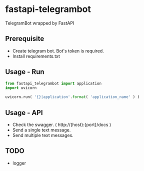 # fastapi-telegrambot
TelegramBot wrapped by FastAPI

## Prerequisite
* Create telegram bot. Bot's token is required.
* Install requirements.txt

## Usage - Run
```python
from fastapi_telegrambot import application
import uvicorn

uvicorn.run( '{}|application'.format( 'application_name' ) )
```

## Usage - API
* Check the swagger. ( http://{host}:{port}/docs )
* Send a single text message.
* Send multiple text messages.

## TODO
* logger